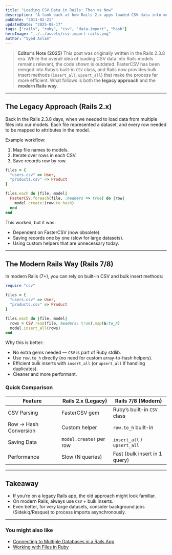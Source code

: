 ```yaml
---
title: "Loading CSV Data in Rails: Then vs Now"
description: "A look back at how Rails 2.x apps loaded CSV data into models, and how modern Rails apps can do it more efficiently today."
pubDate: "2011-02-21"
updatedDate: "2025-08-17"
tags: ["rails", "ruby", "csv", "data-import", "hash"]
heroImage: "../../assets/csv-import-rails.png"
author: "Syed Aslam"
---
```


> **Editor’s Note (2025)**
> This post was originally written in the Rails 2.3.8 era. While the overall idea of loading CSV data into Rails models remains relevant, the code shown is outdated. FasterCSV has been merged into Ruby’s built-in `CSV` class, and Rails now provides bulk insert methods (`insert_all`, `upsert_all`) that make the process far more efficient.
> What follows is both the **legacy approach** and the **modern Rails way**.

---

## The Legacy Approach (Rails 2.x)

Back in the Rails 2.3.8 days, when we needed to load data from multiple files into our models. Each file represented a dataset, and every row needed to be mapped to attributes in the model.

Example workflow:

1. Map file names to models.
2. Iterate over rows in each CSV.
3. Save records row by row.

```ruby
files = {
  "users.csv" => User,
  "products.csv" => Product
}

files.each do |file, model|
  FasterCSV.foreach(file, :headers => true) do |row|
    model.create!(row.to_hash)
  end
end
```

This worked, but it was:

- Dependent on FasterCSV (now obsolete).
- Saving records one by one (slow for large datasets).
- Using custom helpers that are unnecessary today.

---

## The Modern Rails Way (Rails 7/8)

In modern Rails (7+), you can rely on built-in CSV and bulk insert methods:

```ruby
require "csv"

files = {
  "users.csv" => User,
  "products.csv" => Product
}

files.each do |file, model|
  rows = CSV.read(file, headers: true).map(&:to_h)
  model.insert_all(rows)
end
```

Why this is better:

- No extra gems needed — `CSV` is part of Ruby stdlib.
- Use `row.to_h` directly (no need for custom array-to-hash helpers).
- Efficient bulk inserts with `insert_all` (or `upsert_all` if handling duplicates).
- Cleaner and more performant.

### Quick Comparison

| Feature               | Rails 2.x (Legacy)      | Rails 7/8 (Modern)            |
| --------------------- | ----------------------- | ----------------------------- |
| CSV Parsing           | FasterCSV gem           | Ruby’s built-in `CSV` class   |
| Row → Hash Conversion | Custom helper           | `row.to_h` built-in           |
| Saving Data           | `model.create!` per row | `insert_all` / `upsert_all`   |
| Performance           | Slow (N queries)        | Fast (bulk insert in 1 query) |

---

## Takeaway

- If you’re on a legacy Rails app, the old approach might look familiar.
- On modern Rails, always use `CSV` + bulk inserts.
- Even better, for very large datasets, consider background jobs (Sidekiq/Resque) to process imports asynchronously.

---

### You might also like

- [Connecting to Multiple Databases in a Rails App](/blog/connecting-to-multiple-databases-in-a-rails-app)
- [Working with Files in Ruby](/blog/working-with-files-in-ruby)

